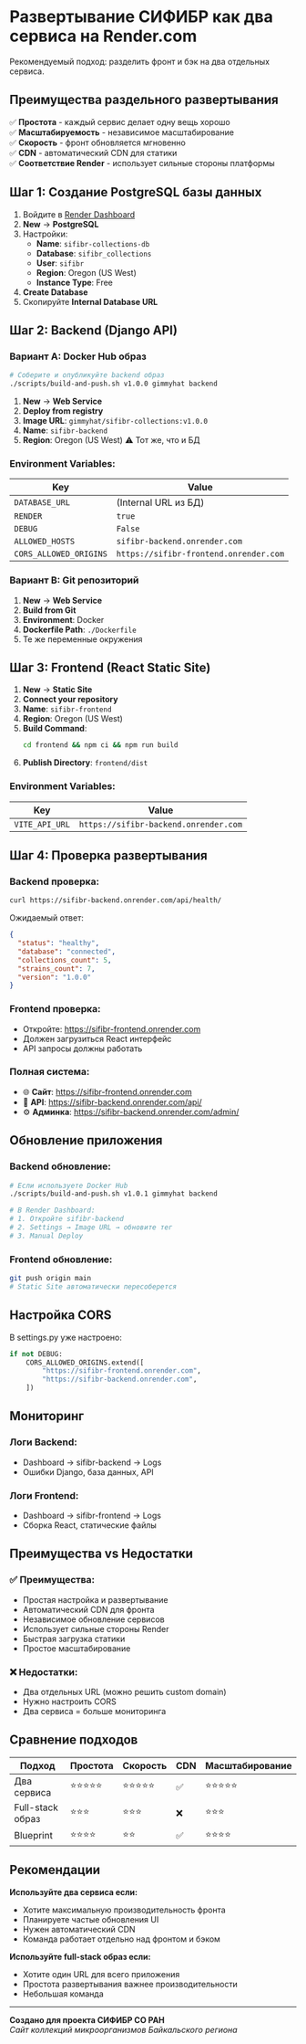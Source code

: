 # Развертывание СИФИБР как два сервиса на Render.com

Рекомендуемый подход: разделить фронт и бэк на два отдельных сервиса.

## Преимущества раздельного развертывания

✅ **Простота** - каждый сервис делает одну вещь хорошо  
✅ **Масштабируемость** - независимое масштабирование  
✅ **Скорость** - фронт обновляется мгновенно  
✅ **CDN** - автоматический CDN для статики  
✅ **Соответствие Render** - использует сильные стороны платформы  

## Шаг 1: Создание PostgreSQL базы данных

1. Войдите в [Render Dashboard](https://dashboard.render.com)
2. **New** → **PostgreSQL**
3. Настройки:
   - **Name**: `sifibr-collections-db`
   - **Database**: `sifibr_collections`
   - **User**: `sifibr`
   - **Region**: Oregon (US West)
   - **Instance Type**: Free
4. **Create Database**
5. Скопируйте **Internal Database URL**

## Шаг 2: Backend (Django API)

### Вариант A: Docker Hub образ
```bash
# Соберите и опубликуйте backend образ
./scripts/build-and-push.sh v1.0.0 gimmyhat backend
```

1. **New** → **Web Service**
2. **Deploy from registry**
3. **Image URL**: `gimmyhat/sifibr-collections:v1.0.0`
4. **Name**: `sifibr-backend`
5. **Region**: Oregon (US West) ⚠️ Тот же, что и БД

### Environment Variables:
| Key | Value |
|-----|-------|
| `DATABASE_URL` | (Internal URL из БД) |
| `RENDER` | `true` |
| `DEBUG` | `False` |
| `ALLOWED_HOSTS` | `sifibr-backend.onrender.com` |
| `CORS_ALLOWED_ORIGINS` | `https://sifibr-frontend.onrender.com` |

### Вариант B: Git репозиторий
1. **New** → **Web Service**  
2. **Build from Git**
3. **Environment**: Docker
4. **Dockerfile Path**: `./Dockerfile`
5. Те же переменные окружения

## Шаг 3: Frontend (React Static Site)

1. **New** → **Static Site**
2. **Connect your repository**
3. **Name**: `sifibr-frontend`
4. **Region**: Oregon (US West)
5. **Build Command**: 
   ```bash
   cd frontend && npm ci && npm run build
   ```
6. **Publish Directory**: `frontend/dist`

### Environment Variables:
| Key | Value |
|-----|-------|
| `VITE_API_URL` | `https://sifibr-backend.onrender.com` |

## Шаг 4: Проверка развертывания

### Backend проверка:
```bash
curl https://sifibr-backend.onrender.com/api/health/
```

Ожидаемый ответ:
```json
{
  "status": "healthy", 
  "database": "connected",
  "collections_count": 5,
  "strains_count": 7,
  "version": "1.0.0"
}
```

### Frontend проверка:
- Откройте: https://sifibr-frontend.onrender.com
- Должен загрузиться React интерфейс
- API запросы должны работать

### Полная система:
- 🌐 **Сайт**: https://sifibr-frontend.onrender.com
- 🔧 **API**: https://sifibr-backend.onrender.com/api/
- ⚙️ **Админка**: https://sifibr-backend.onrender.com/admin/

## Обновление приложения

### Backend обновление:
```bash
# Если используете Docker Hub
./scripts/build-and-push.sh v1.0.1 gimmyhat backend

# В Render Dashboard:
# 1. Откройте sifibr-backend
# 2. Settings → Image URL → обновите тег
# 3. Manual Deploy
```

### Frontend обновление:
```bash
git push origin main
# Static Site автоматически пересоберется
```

## Настройка CORS

В settings.py уже настроено:
```python
if not DEBUG:
    CORS_ALLOWED_ORIGINS.extend([
        "https://sifibr-frontend.onrender.com",
        "https://sifibr-backend.onrender.com",
    ])
```

## Мониторинг

### Логи Backend:
- Dashboard → sifibr-backend → Logs
- Ошибки Django, база данных, API

### Логи Frontend:
- Dashboard → sifibr-frontend → Logs  
- Сборка React, статические файлы

## Преимущества vs Недостатки

### ✅ Преимущества:
- Простая настройка и развертывание
- Автоматический CDN для фронта
- Независимое обновление сервисов
- Использует сильные стороны Render
- Быстрая загрузка статики
- Простое масштабирование

### ❌ Недостатки:
- Два отдельных URL (можно решить custom domain)
- Нужно настроить CORS
- Два сервиса = больше мониторинга

## Сравнение подходов

| Подход | Простота | Скорость | CDN | Масштабирование |
|--------|----------|----------|-----|-----------------|
| Два сервиса | ⭐⭐⭐⭐⭐ | ⭐⭐⭐⭐⭐ | ✅ | ⭐⭐⭐⭐⭐ |
| Full-stack образ | ⭐⭐⭐ | ⭐⭐⭐ | ❌ | ⭐⭐⭐ |
| Blueprint | ⭐⭐⭐⭐ | ⭐⭐ | ✅ | ⭐⭐⭐⭐ |

## Рекомендации

**Используйте два сервиса если:**
- Хотите максимальную производительность фронта
- Планируете частые обновления UI
- Нужен автоматический CDN
- Команда работает отдельно над фронтом и бэком

**Используйте full-stack образ если:**
- Хотите один URL для всего приложения
- Простота развертывания важнее производительности
- Небольшая команда

---

**Создано для проекта СИФИБР СО РАН**  
*Сайт коллекций микроорганизмов Байкальского региона* 